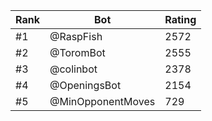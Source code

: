 Rank|Bot|Rating
---|---|---
#1|@RaspFish|2572
#2|@ToromBot|2555
#3|@colinbot|2378
#4|@OpeningsBot|2154
#5|@MinOpponentMoves|729
